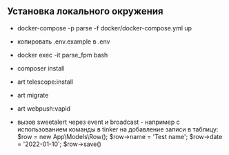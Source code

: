 ## Установка локального окружения
- docker-compose -p parse -f docker/docker-compose.yml up
- копировать .env.example в .env
- docker exec -it parse_fpm bash
- composer install
- art telescope:install
- art migrate
- art webpush:vapid

- вызов sweetalert через event и broadcast - например с использованием команды в tinker на добавление записи в таблицу:
 $row = new App\Models\Row(); $row->name = 'Test name'; $row->date = '2022-01-10'; $row->save()
